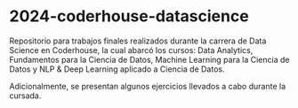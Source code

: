 # 2024-coderhouse-datascience
Repositorio para trabajos finales realizados durante la carrera de Data Science en Coderhouse, la cual abarcó los cursos: Data Analytics, Fundamentos para la Ciencia de Datos, Machine Learning para la Ciencia de Datos y NLP & Deep Learning aplicado a Ciencia de Datos.

Adicionalmente, se presentan algunos ejercicios llevados a cabo durante la cursada.
